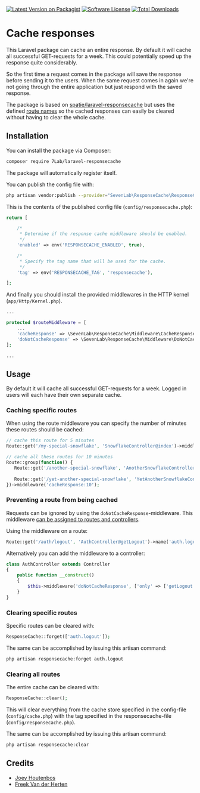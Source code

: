 [![Latest Version on Packagist](https://img.shields.io/packagist/v/7Lab/laravel-responsecache.svg?style=flat-square)](https://packagist.org/packages/7Lab/laravel-responsecache)
[![Software License](https://img.shields.io/badge/license-MIT-brightgreen.svg?style=flat-square)](LICENSE.md)
[![Total Downloads](https://img.shields.io/packagist/dt/7Lab/laravel-responsecache.svg?style=flat-square)](https://packagist.org/packages/7Lab/laravel-responsecache)

# Cache responses
This Laravel package can cache an entire response. By default it will cache all successful GET-requests for a week. This could potentially speed up the response quite considerably.

So the first time a request comes in the package will save the response before sending it to the users. When the same request comes in again we're not going through the entire application but just respond with the saved response.

The package is based on [spatie/laravel-responsecache](https://github.com/spatie/laravel-responsecache) but uses the defined [route names](https://laravel.com/docs/routing#named-routes) so the cached responses can easily be cleared without having to clear the whole cache.

## Installation
You can install the package via Composer:
```bash
composer require 7Lab/laravel-responsecache
```

The package will automatically register itself.

You can publish the config file with:
```bash
php artisan vendor:publish --provider="SevenLab\ResponseCache\ResponseCacheServiceProvider"
```

This is the contents of the published config file (`config/responsecache.php`):
```php
return [

    /*
     * Determine if the response cache middleware should be enabled.
     */
    'enabled' => env('RESPONSECACHE_ENABLED', true),

    /*
     * Specify the tag name that will be used for the cache.
     */
    'tag' => env('RESPONSECACHE_TAG', 'responsecache'),

];
```

And finally you should install the provided middlewares in the HTTP kernel (`app/Http/Kernel.php`). 
```php
...

protected $routeMiddleware = [
    ...
    'cacheResponse' => \SevenLab\ResponseCache\Middleware\CacheResponse::class,
    'doNotCacheResponse' => \SevenLab\ResponseCache\Middleware\DoNotCacheResponse::class,
];

...
```

## Usage
By default it will cache all successful GET-requests for a week. Logged in users will each have their own separate cache.

### Caching specific routes
When using the route middleware you can specify the number of minutes these routes should be cached:
```php
// cache this route for 5 minutes
Route::get('/my-special-snowflake', 'SnowflakeController@index')->middleware('cacheResponse:5');

// cache all these routes for 10 minutes
Route::group(function() {
   Route::get('/another-special-snowflake', 'AnotherSnowflakeController@index');
   
   Route::get('/yet-another-special-snowflake', 'YetAnotherSnowflakeController@index');
})->middleware('cacheResponse:10');
```

### Preventing a route from being cached
Requests can be ignored by using the `doNotCacheResponse`-middleware. This middleware [can be assigned to routes and controllers](http://laravel.com/docs/master/controllers#controller-middleware).

Using the middleware on a route:
```php
Route::get('/auth/logout', 'AuthController@getLogout')->name('auth.logout')->middleware('doNotCacheResponse');
```

Alternatively you can add the middleware to a controller:
```php
class AuthController extends Controller
{
    public function __construct()
    {
        $this->middleware('doNotCacheResponse', ['only' => ['getLogout']]);
    }
}
```

### Clearing specific routes
Specific routes can be cleared with:
```php
ResponseCache::forget(['auth.logout']);
```

The same can be accomplished by issuing this artisan command:
```bash
php artisan responsecache:forget auth.logout
```

### Clearing all routes
The entire cache can be cleared with:
```php
ResponseCache::clear();
```
This will clear everything from the cache store specified in the config-file (`config/cache.php`) with the tag specified in the responsecache-file (`config/responsecache.php`).

The same can be accomplished by issuing this artisan command:
```bash
php artisan responsecache:clear
```

## Credits
- [Joey Houtenbos](https://github.com/JoeyHoutenbos)
- [Freek Van der Herten](https://github.com/freekmurze)
